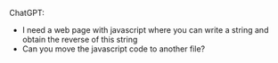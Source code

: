 ChatGPT:

* I need a web page with javascript where you can write a string and obtain the reverse of this string
* Can you move the javascript code to another file?